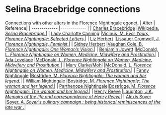# Selina Bracebridge connections
Connections with other alters in the Florence Nightingale egonet.
| Alter  | Reference|
| ------------- |------------- |
| [Charles Bracebridge](https://github.com/altealo/CharlesBracebridge/blob/master/README.md)  |[Wikipedia. *Selina Bracebridge.*](https://en.wikipedia.org/wiki/Selina_Bracebridge)|
| [Lady Charlotte Canning](https://github.com/altealo/LadyCharlotteCanning/blob/master/README.md)  |[Vicinus, M. *Ever Yours, Florence Nightingale: Selected Letters.*](https://books.google.co.uk/books?id=jaK2lF6mfE8C&pg=PA117&lpg=PA117&dq=Lady+Charlotte+Canning+and+bracebridge&source=bl&ots=cRWXmqt_T2&sig=ACfU3U2Dl6HkS9YfarkhRZzJjduBHosRGA&hl=en&sa=X&ved=2ahUKEwimiZ2KqezkAhW9VBUIHVW6B3EQ6AEwD3oECAcQAQ#v=onepage&q=Lady%20Charlotte%20Canning%20and%20bracebridge&f=false)|
| [Liz Herbert](https://github.com/altealo/LizHerbert/blob/master/README.md)  |[Lissauer Cromwell, J. *Florence Nightingale, Feminist.*](https://books.google.co.uk/books?id=7SEiqxGoxmMC&pg=PA103&lpg=PA103&dq=SELINA+BRACEBRIDGE+LIZ+HERBERT&source=bl&ots=xhmxZlnWrC&sig=ACfU3U3ToZ3BvPN9j5YFfn-cOAiX1vzHTw&hl=en&sa=X&ved=2ahUKEwjK1O3Tp9HnAhXErHEKHSwcA1gQ6AEwAHoECAcQAQ#v=onepage&q=SELINA%20BRACEBRIDGE%20LIZ%20HERBERT&f=false)|
| [Sidney Herbert](https://github.com/altealo/SidneyHerbert/blob/master/README.md)  |[Vaughan Cole, B. *Florence Nightingale: One Woman’s Vision.*](http://files.lib.byu.edu/exhibits/nightingale/downloads/HouseofLearningLecture.pdf)|
| [Benjamin Jowett](https://github.com/altealo/BenjaminJowett/blob/master/README.md) |[McDonald, L. *Florence Nightingale on Women, Medicine, Midwifery and Prostitution.*](https://books.google.co.uk/books?id=Yuh0CwAAQBAJ&pg=PA536&lpg=PA536&dq=bracebridge+and+benjamin+jowett&source=bl&ots=DOCFpw2Yof&sig=ACfU3U1SXNHUCwkXsh72G-MIFjhG4-cRZg&hl=en&sa=X&ved=2ahUKEwjq2-Sm5c7lAhVXPcAKHXbnDdgQ6AEwDnoECAkQAg#v=onepage&q=bracebridge%20and%20benjamin%20jowett&f=false)|
| [Ada Lovelace](https://github.com/altealo/AdaLovelace/blob/master/README.md)  |[McDonald, L. *Florence Nightingale on Women, Medicine, Midwifery and Prostitution.*](https://books.google.co.uk/books?id=2Lvo9XhNIGMC&pg=PA759&lpg=PA759&dq=ada+lovelace+and+blanche+clough&source=bl&ots=k6PwBu6XU8&sig=ACfU3U3buZtiV7SwjYXcqtaR2uGlO7cFVQ&hl=en&sa=X&ved=2ahUKEwi62duLuNLkAhUIY8AKHWXHCnwQ6AEwCnoECAkQAQ#v=onepage&q=ada%20lovelace%20and%20blanche%20clough&f=false)|
| [Mary Clarke/Mohl](https://github.com/altealo/MaryClarke/blob/master/README.md)  |[McDonald, L. *Florence Nightingale on Women, Medicine, Midwifery and Prostitution.*](https://books.google.co.uk/books?id=Yuh0CwAAQBAJ&pg=PR11&lpg=PR11&)|
| [Fanny Nightingale](https://github.com/altealo/FannyNightingale/blob/master/README.md)  |[Bostridge, M. *Florence Nightingale: The woman and her legend.*](https://books.google.co.uk/books?id=OsCiBgAAQBAJ&lpg=PR334&pg=PP1#v=onepage&q&f=false)|
| [William Nightingale](https://github.com/altealo/WilliamNightingale/blob/master/README.md)  |[Bostridge, M. *Florence Nightingale: The woman and her legend.*](https://books.google.co.uk/books?id=OsCiBgAAQBAJ&lpg=PR334&pg=PP1#v=onepage&q&f=false)|
| [Parthenope Nightingale](https://github.com/altealo/ParthenopeNightingale/blob/master/README.md)|[Bostridge, M. *Florence Nightingale: The woman and her legend.*](https://books.google.co.uk/books?id=OsCiBgAAQBAJ&lpg=PR334&pg=PP1#v=onepage&q&f=false)|
| [Henry Reeve](https://github.com/altealo/HenryReeve/blob/master/README.md)  |[Laughton, J.K. *Memoirs of the life and correspondence of Henry Reeve*](https://archive.org/details/memoirslifeandc01reevgoog/page/n9/mode/2up)|
| [Alexis Soyer](https://github.com/altealo/AlexisSoyer/blob/master/README.md)  |[Soyer, A. *Soyer's culinary campaign : being historical reminiscences of the late war .*](https://archive.org/details/soyersculinaryca00soyeuoft/page/n4/mode/2up)|
